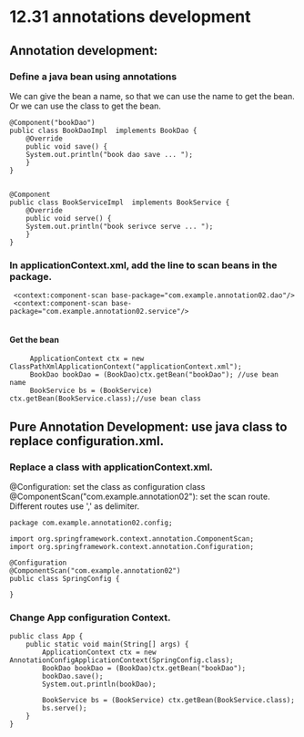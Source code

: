 # 12.31 annotations development 

## Annotation development:
### Define a java bean using annotations
We can give the bean a name, so that we can use the name to get the bean. \
Or we can use the class to get the bean.
```
@Component("bookDao")
public class BookDaoImpl  implements BookDao {
    @Override
    public void save() {
    System.out.println("book dao save ... ");
    }
}


@Component
public class BookServiceImpl  implements BookService {
    @Override
    public void serve() {
    System.out.println("book serivce serve ... ");
    }
}
```
### In applicationContext.xml, add the line to scan beans in the package.
```
 <context:component-scan base-package="com.example.annotation02.dao"/>
 <context:component-scan base-package="com.example.annotation02.service"/>
 
```

#### Get the bean
```
     ApplicationContext ctx = new ClassPathXmlApplicationContext("applicationContext.xml");
     BookDao bookDao = (BookDao)ctx.getBean("bookDao"); //use bean name
     BookService bs = (BookService) ctx.getBean(BookService.class);//use bean class
```

## Pure Annotation Development: use java class to replace configuration.xml.
### Replace a class with applicationContext.xml. 
@Configuration: set the class as configuration class 
@ComponentScan("com.example.annotation02"): set the scan route. Different routes use ',' as delimiter.
```
package com.example.annotation02.config;

import org.springframework.context.annotation.ComponentScan;
import org.springframework.context.annotation.Configuration;

@Configuration
@ComponentScan("com.example.annotation02")
public class SpringConfig {
    
}
```
### Change App configuration Context.
```
public class App {
    public static void main(String[] args) {
        ApplicationContext ctx = new AnnotationConfigApplicationContext(SpringConfig.class);
        BookDao bookDao = (BookDao)ctx.getBean("bookDao");
        bookDao.save();
        System.out.println(bookDao);

        BookService bs = (BookService) ctx.getBean(BookService.class);
        bs.serve();
    }
}
```

